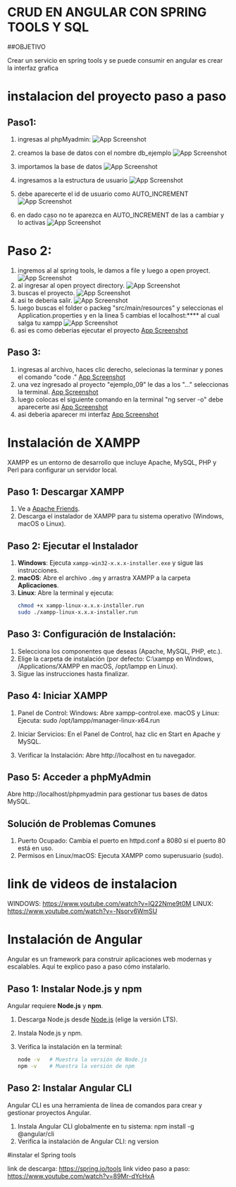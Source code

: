 # CRUD EN ANGULAR CON SPRING TOOLS Y SQL

##OBJETIVO

Crear un servicio en spring tools y se puede consumir en angular es crear la interfaz grafica

# instalacion del proyecto paso a paso
## Paso1:
1. ingresas al phpMyadmin:
   ![App Screenshot](./datos1.png)

3. creamos la base de datos con el nombre db_ejemplo
   ![App Screenshot](./.datos1png)
4. importamos la base de datos
   ![App Screenshot](./.datos2png)
5. ingresamos a la estructura de usuario
   ![App Screenshot](./datos3.png)
6. debe aparecerte el id de usuario como AUTO_INCREMENT
   ![App Screenshot](./datos4.png)
7. en dado caso no te aparezca en AUTO_INCREMENT de las a cambiar y lo activas
   ![App Screenshot](./datos5.png)

#  Paso 2:
1. ingremos al al spring tools, le damos a file y luego a open proyect.
   ![App Screenshot](./spring1.png)
2. al ingresar al open proyect directory.
   ![App Screenshot](./spring2.png)
3. buscas el proyecto.
   ![App Screenshot](./spring3.png)
4. asi te deberia salir.
   ![App Screenshot](./spring4.png)
5. luego buscas el folder o packeg "src/main/resources" y seleccionas el Application.properties y en la linea 5 cambias el localhost:**** al cual salga tu xampp
   ![App Screenshot](./spring5.png)
7. asi es como deberias ejecutar el proyecto
   [App Screenshot](./spring6.png)

## Paso 3:
1. ingresas al archivo, haces clic derecho, selecionas la terminar y pones el comando "code ."
   [App Screenshot](./angular.png)
2. una vez ingresado al proyecto "ejemplo_09" le das a los "..." seleccionas la terminal.
   [App Screenshot](./angular1.png)
3. luego colocas el siguiente comando en la terminal "ng server -o" debe aparecerte asi
   [App Screenshot](./angular2.png)
4. asi deberia aparecer mi interfaz
   [App Screenshot](./angular3.png)

# Instalación de XAMPP

XAMPP es un entorno de desarrollo que incluye Apache, MySQL, PHP y Perl para configurar un servidor local.

## Paso 1: Descargar XAMPP
1. Ve a [Apache Friends](https://www.apachefriends.org/es/index.html).
2. Descarga el instalador de XAMPP para tu sistema operativo (Windows, macOS o Linux).

## Paso 2: Ejecutar el Instalador
1. **Windows**: Ejecuta `xampp-win32-x.x.x-installer.exe` y sigue las instrucciones.
2. **macOS**: Abre el archivo `.dmg` y arrastra XAMPP a la carpeta **Aplicaciones**.
3. **Linux**: Abre la terminal y ejecuta:
   ```bash
   chmod +x xampp-linux-x.x.x-installer.run
   sudo ./xampp-linux-x.x.x-installer.run
   
## Paso 3: Configuración de Instalación:
1. Selecciona los componentes que deseas (Apache, MySQL, PHP, etc.).
2. Elige la carpeta de instalación (por defecto: C:\xampp en Windows, /Applications/XAMPP en macOS, /opt/lampp en Linux).
3. Sigue las instrucciones hasta finalizar.

## Paso 4: Iniciar XAMPP
1. Panel de Control:
   Windows: Abre xampp-control.exe.
   macOS y Linux: Ejecuta:
   sudo /opt/lampp/manager-linux-x64.run

2. Iniciar Servicios:
   En el Panel de Control, haz clic en Start en Apache y MySQL.
3. Verificar la Instalación: Abre http://localhost en tu navegador.

## Paso 5: Acceder a phpMyAdmin
  Abre http://localhost/phpmyadmin para gestionar tus bases de datos MySQL.

## Solución de Problemas Comunes
1. Puerto Ocupado: Cambia el puerto en httpd.conf a 8080 si el puerto 80 está en uso.
2. Permisos en Linux/macOS: Ejecuta XAMPP como superusuario (sudo).

# link de videos de instalacion
  WINDOWS:
  https://www.youtube.com/watch?v=IQ22Nme9t0M
  LINUX:
  https://www.youtube.com/watch?v=-Nsorv6WmSU

# Instalación de Angular

Angular es un framework para construir aplicaciones web modernas y escalables. Aquí te explico paso a paso cómo instalarlo.

## Paso 1: Instalar Node.js y npm
Angular requiere **Node.js** y **npm**.

1. Descarga Node.js desde [Node.js](https://nodejs.org/) (elige la versión LTS).
2. Instala Node.js y npm.
3. Verifica la instalación en la terminal:

   ```bash
   node -v   # Muestra la versión de Node.js
   npm -v    # Muestra la versión de npm

## Paso 2: Instalar Angular CLI
Angular CLI es una herramienta de línea de comandos para crear y gestionar proyectos Angular.

1. Instala Angular CLI globalmente en tu sistema:
   npm install -g @angular/cli
2. Verifica la instalación de Angular CLI:
   ng version

#instalar el Spring tools

link de descarga: https://spring.io/tools
link video paso a paso: https://www.youtube.com/watch?v=89Mr-dYcHxA
